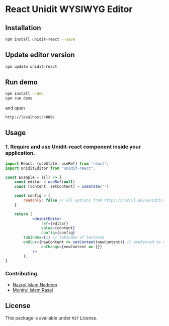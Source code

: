 # React Unidit WYSIWYG Editor

## Installation

```bash
npm install unidit-react --save
```

## Update editor version
```bash
npm update unidit-react
```

## Run demo
```bash
npm install --dev
npm run demo
```

and open
```
http://localhost:4000/
```

## Usage

### 1. Require and use Unidit-react component inside your application.

```jsx
import React, {useState, useRef} from 'react';
import UniditEditor from "unidit-react";

const Example = ({}) => {
	const editor = useRef(null)
	const [content, setContent] = useState('')

	const config = {
		readonly: false // all options from https://nazrul.dev/unidit/doc/
	}

	return (
            <UniditEditor
            	ref={editor}
                value={content}
                config={config}
		tabIndex={1} // tabIndex of textarea
		onBlur={newContent => setContent(newContent)} // preferred to use only this option to update the content for performance reasons
                onChange={newContent => {}}
            />
        );
}
```


### Contributing

* [Nazrul Islam Nadeem](https://github.com/nzldev)
* [Monirul Islam Rasel](https://github.com/monirul017)


License
-----
This package is available under `MIT` License.
